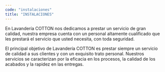 ```yaml
---
code: "instalaciones"
title: "INSTALACIONES"
---
```


En Lavandería COTTON nos dedicamos a prestar un servicio de gran calidad, nuestra empresa cuenta con un personal altamente cualificado que les prestará el servicio que usted necesita, con toda seguridad.

El principal objetivo de Lavandería COTTON es prestar siempre un servicio de calidad a sus clientes y con un exquisito trato personal.
Nuestros servicios se caracterizan por la eficacia en los procesos, la calidad de los acabados y la rapidez en las entregas.